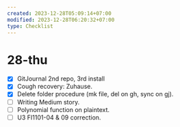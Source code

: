 ```yaml
---
created: 2023-12-28T05:09:14+07:00
modified: 2023-12-28T06:20:32+07:00
type: Checklist
---
```


# 28-thu

- [x] GitJournal 2nd repo, 3rd install
- [x] Cough recovery: Zuhause.
- [x] Delete folder procedure (mk file, del on gh, sync on gj).
- [ ] Writing Medium story.
- [ ] Polynomial function on plaintext.
- [ ] U3 FI1101-04 & 09 correction.
